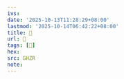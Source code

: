 ```yaml
---
ivs:
date: '2025-10-13T11:28:29+08:00'
lastmod: '2025-10-14T06:42:22+08:00'
title: 󰝓
url: 󰝓
tags: [𢲻]
hex: 
src: GHZR
note:
---
```

